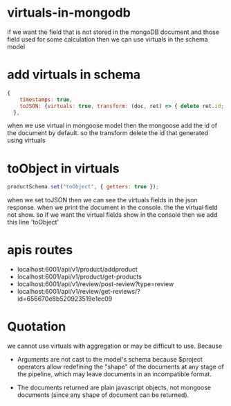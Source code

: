 # virtuals-in-mongodb

if we want the field that is not stored in the mongoDB document and those field used for some calculation then we can use virtuals in the schema model

# add virtuals in schema
```javascript
{
    timestamps: true,
    toJSON: {virtuals: true, transform: (doc, ret) => { delete ret.id; }},
  },
```
when we use virtual in mongoose model then the mongoose add the id of the document by default. so the transform delete the id that generated using virtuals


# toObject in virtuals
```javascript
productSchema.set("toObject", { getters: true });
```
when we set toJSON then we can see the virtuals fields in the json response.
when we print the document in the  console. the the virtual field not show. so if we want the virtual fields show in the console then we add this line 'toObject'

# apis routes
- localhost:6001/api/v1/product/addproduct
- localhost:6001/api/v1/product/get-products
- localhost:6001/api/v1/review/post-review?type=review
- localhost:6001/api/v1/review/get-reviews/?id=656670e8b520923519e1ec09


# Quotation
we cannot use virtuals with aggregation or may be difficult to use. Because
- Arguments are not cast to the model's schema because $project operators allow redefining the "shape" of the documents at any stage of the pipeline, which may leave documents in an incompatible format.

- The documents returned are plain javascript objects, not mongoose documents (since any shape of document can be returned).
